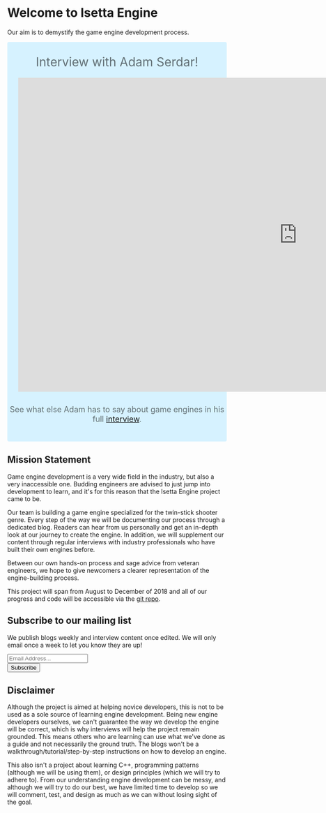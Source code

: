 # Welcome to Isetta Engine

Our aim is to demystify the game engine development process.

<div class="vc_row element-row row vc_custom_1478727859541">
	<div class="wpb_column vc_column_container vc_col-sm-12">
		<div class="wpb_wrapper">
			<div class="fw-section hb-fw-599b22a654ae9 without-border no-overlay light-style" style="background-color:#d6f2ff;
 	background-image:url(https://www.litmos.com/wp-content/uploads/2017/04/learning-automation-lms-training.jpg);
 	background-size:cover;
 	padding-top:20px;
 	padding-bottom:40px;
	border-radius: 4px;">
				<div class="row fw-content-wrap" style="padding-bottom:10px;">
					<div class="col-12 nbm">
						<div style="text-align: center; font-size: 28px;
 	line-height: 52px;">
							<span style="color:rgba(0,0,0,0.54);">Interview with Adam Serdar!</span>
						</div>
					</div>
				</div>
				<div class="video-wrapper" style="width: 90%; margin: auto; min-height: 400px">
					<iframe width="1280" height="720" src="https://www.youtube.com/embed/_bnZYotTQRA?rel=0" frameborder="0" allow="autoplay; encrypted-media" allowfullscreen></iframe>
				</div>
				<div class="row fw-content-wrap">
					<div class="col-12 nbm">
						<div style="text-align: center; font-size: 18px; line-height: 22px; padding: 30px 5px 0px 5px;">
							<span style="color:rgba(0,0,0,0.54);">See what else Adam has to say about game engines in his full <a href="interviews/AdamSerdar-interview">interview</a>.</span>
						</div>
					</div>
				</div>
			</div>
		</div>
	</div>
</div>

## Mission Statement

Game engine development is a very wide field in the industry, but also a very inaccessible one. Budding engineers are advised to just jump into development to learn, and it's for this reason that the Isetta Engine project came to be.

Our team is building a game engine specialized for the twin-stick shooter genre. Every step of the way we will be documenting our process through a dedicated blog. Readers can hear from us personally and get an in-depth look at our journey to create the engine.
In addition, we will supplement our content through regular interviews with industry professionals who have built their own engines before. 

Between our own hands-on process and sage advice from veteran engineers, we hope to give newcomers a clearer representation of the engine-building process. 

This project will span from August to December of 2018 and all of our progress and code will be accessible via the [git repo](https://github.com/Isetta-Team/Isetta-Engine).

<!-- Begin MailChimp Signup Form -->
<link href="//cdn-images.mailchimp.com/embedcode/classic-10_7.css" rel="stylesheet" type="text/css">
<div id="mc_embed_signup">
	<form action="https://isetta.us19.list-manage.com/subscribe/post?u=1d83cb806c55e205be26db856&amp;id=860c7d79cf" method="post" id="mc-embedded-subscribe-form" name="mc-embedded-subscribe-form" class="validate" target="_blank" novalidate>
	    <div id="mc_embed_signup_scroll">
			<h2>Subscribe to our mailing list</h2>
			<p style="margin-bottom: -22px;">We publish blogs weekly and interview content once edited. We will only email once a week to let you know they are up!</p>
			<br><br>
			<div class="mc-field-group">
				<label for="mce-EMAIL"> </label>
				<input type="email" placeholder="Email Address..." name="EMAIL" class="required email" id="mce-EMAIL">
			</div>
			<div id="mce-responses" class="clear">
				<div class="response" id="mce-error-response" style="display:none"></div>
				<div class="response" id="mce-success-response" style="display:none"></div>
			</div>
		    <div style="position: absolute; left: -5000px;" aria-hidden="true">
		    	<input type="text" name="b_1d83cb806c55e205be26db856_860c7d79cf" tabindex="-1" value="">
		    </div>
		    <div class="clear" id="submit-button">
		    	<input type="submit" value="Subscribe" name="subscribe" id="mc-embedded-subscribe" class="button">
		    </div>
	    </div>
	</form>
</div>
<!--End mc_embed_signup-->

## Disclaimer

Although the project is aimed at helping novice developers, this is not to be used as a sole source of learning engine development. Being new engine developers ourselves, we can't guarantee the way we develop the engine will be correct, which is why interviews will help the project remain grounded. This means others who are learning can use what we've done as a guide and not necessarily the ground truth. The blogs won't be a walkthrough/tutorial/step-by-step instructions on how to develop an engine.

This also isn't a project about learning C++, programming patterns (although we will be using them), or design principles (which we will try to adhere to). From our understanding engine development can be messy, and although we will try to do our best, we have limited time to develop so we will comment, test, and design as much as we can without losing sight of the goal.
